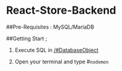 # React-Store-Backend

##Pre-Requisites :
MySQL/MariaDB

##Getting Start ;
1. Execute SQL in
[/#DatabaseObject](https://github.com/arbaieffendi/React-Store-Backend/tree/master/%23DatabaseObject)

2. Open your terminal and type
#`nodemon`

